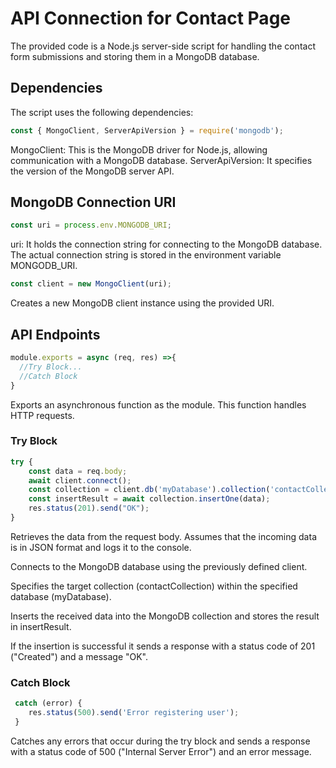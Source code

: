 # API Connection for Contact Page

The provided code is a Node.js server-side script for handling the contact form submissions and storing them in a MongoDB database.

## Dependencies

The script uses the following dependencies:

```javascript
const { MongoClient, ServerApiVersion } = require('mongodb');
```
MongoClient: This is the MongoDB driver for Node.js, allowing communication with a MongoDB database.
ServerApiVersion: It specifies the version of the MongoDB server API.

## MongoDB Connection URI

```javascript
const uri = process.env.MONGODB_URI;
```
uri: It holds the connection string for connecting to the MongoDB database. The actual connection string is stored in the environment variable MONGODB_URI.

```javascript
const client = new MongoClient(uri);
```
Creates a new MongoDB client instance using the provided URI.

## API Endpoints
```javascript
module.exports = async (req, res) =>{
  //Try Block...
  //Catch Block
}
```
Exports an asynchronous function as the module. This function handles HTTP requests.

### Try Block
```javascript
try {
    const data = req.body;
    await client.connect();
    const collection = client.db('myDatabase').collection('contactCollection');
    const insertResult = await collection.insertOne(data);
    res.status(201).send("OK");
}
```
Retrieves the data from the request body. Assumes that the incoming data is in JSON format and logs it to the console.

Connects to the MongoDB database using the previously defined client.

Specifies the target collection (contactCollection) within the specified database (myDatabase).

Inserts the received data into the MongoDB collection and stores the result in insertResult.

If the insertion is successful it sends a response with a status code of 201 ("Created") and a message "OK".

### Catch Block
```javascript
 catch (error) {
    res.status(500).send('Error registering user');
 }
```

Catches any errors that occur during the try block and sends a response with a status code of 500 ("Internal Server Error") and an error message.
